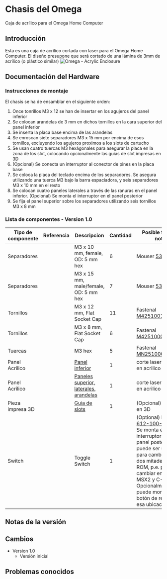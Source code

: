 # Chasis del Omega
Caja de acrílico para el Omega Home Computer

## Introducción
Esta es una caja de acrílico cortada con laser para el Omega Home Computer.
El diseño presupone que será cortado de una lámina de 3mm de acrílico (o plástico similar)
![Omega - Acrylic Enclosure](Enclosure/images/Omega_Acrylic_Enclosure.jpg)

## Documentación del Hardware

### Instrucciones de montaje

El chasis se ha de ensamblar en el siguiente orden:

1. Once tonrillos M3 x 12 se han de insertar en los agujeros del panel inferior
2. Se colocan arandelas de 3 mm en dichos tornillos en la cara superior del panel inferior
3. Se inserta la placa base encima de las arandelas
4. Se enroscan siete separadores M3 x 15 mm por encima de esos tornillos, excluyendo los agujeros proximos a los slots de cartucho
5. Se usan cuatro tuercas M3 hexágonales para asegurar la placa en la zona de los slot, colocando opcionalmente las guias de slot impresas en 3D
6. (Opcional) Se conecta un interruptor al conector de pines en la placa base
7. Se coloca la placa del teclado encima de los separadores. Se asegura utilizando una tuerca M3 bajo la barra espaciadora, y seis separadores M3 x 10 mm en el resto
8. Se colocan cuatro paneles laterales a través de las ranuras en el panel inferior. (Opcional) Se monta el interruptor en el panel posterior
9. Se fija el panel superior sobre los separadores utilizando seis tornillos M3 x 8 mm

### Lista de componentes - Version 1.0

Tipo de componente | Referencia| Descripcion                       | Cantidad | Posible fuente y notas
------------------ | --------- | --------------------------------- | -------- | --------------------------
Separadores        |           | M3 x 10 mm, female, OD: 5 mm hex  | 6        | Mouser [534-24393](https://www.mouser.com/ProductDetail/534-24393)
Separadores        |           | M3 x 15 mm, male/female, OD: 5 mm hex  | 7   | Mouser [534-24315](https://www.mouser.com/ProductDetail/534-24315)
Tornillos          |           | M3 x 12 mm, Flat Socket Cap       | 11       | Fastenal [M42510012A40000](https://www.fastenal.com/products/details/M42510012A40000)
Tornillos          |           | M3 x 8 mm, Flat Socket Cap        | 6        | Fastenal [M42510008A40000](https://www.fastenal.com/products/details/M42510008A40000)
Tuercas            |           | M3 hex                            | 5        | Fastenal [MN2510000A20000](https://www.fastenal.com/products/details/MN2510000A20000)
Panel Acrílico     |           | [Panel inferior](Enclosure/Omega-Eco1_User.dxf) | 1 | corte laser de 3mm en acrilico
Panel Acrílico     |           | [Paneles superior, laterales, arandelas](Enclosure/Omega-Eco2_User.dxf) | 1 | corte laser de 3mm en acrilico
Pieza impresa 3D   |           | [Guia de slots](Enclosure/Omega-Slots_Guide.stl) | 1 | (Opcional) impreso en 3D
Switch             |           | Toggle Switch                     | 1        | (Optional) Mouser [612-100-A1121](https://www.mouser.com/ProductDetail/612-100-A1121). Se monta este interruptor en el panel posterior, y puede ser utilizado para cambiar entre dos mitades de la ROM, p.e. para cambiar entre BIOS MSX2 y C-BIOS. Opcionalmente, se puede montar un botón de reset en esa ubicación.

## Notas de la versión

## Cambios
* Version 1.0
  * Versión inicial

## Problemas conocidos
